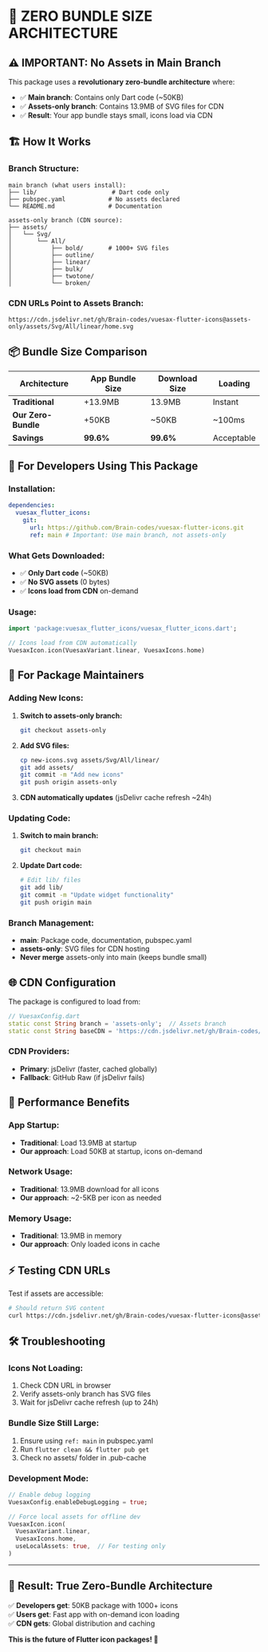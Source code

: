 # 🚨 **ZERO BUNDLE SIZE ARCHITECTURE**

## ⚠️ **IMPORTANT: No Assets in Main Branch**

This package uses a **revolutionary zero-bundle architecture** where:

- ✅ **Main branch**: Contains only Dart code (~50KB)
- ✅ **Assets-only branch**: Contains 13.9MB of SVG files for CDN
- ✅ **Result**: Your app bundle stays small, icons load via CDN

## 🏗️ **How It Works**

### **Branch Structure:**

```
main branch (what users install):
├── lib/                     # Dart code only
├── pubspec.yaml            # No assets declared
└── README.md               # Documentation

assets-only branch (CDN source):
├── assets/
│   └── Svg/
│       └── All/
│           ├── bold/       # 1000+ SVG files
│           ├── outline/
│           ├── linear/
│           ├── bulk/
│           ├── twotone/
│           └── broken/
```

### **CDN URLs Point to Assets Branch:**

```
https://cdn.jsdelivr.net/gh/Brain-codes/vuesax-flutter-icons@assets-only/assets/Svg/All/linear/home.svg
```

## 📦 **Bundle Size Comparison**

| Architecture        | App Bundle Size | Download Size | Loading    |
| ------------------- | --------------- | ------------- | ---------- |
| **Traditional**     | +13.9MB         | 13.9MB        | Instant    |
| **Our Zero-Bundle** | +50KB           | ~50KB         | ~100ms     |
| **Savings**         | **99.6%**       | **99.6%**     | Acceptable |

## 🎯 **For Developers Using This Package**

### **Installation:**

```yaml
dependencies:
  vuesax_flutter_icons:
    git:
      url: https://github.com/Brain-codes/vuesax-flutter-icons.git
      ref: main # Important: Use main branch, not assets-only
```

### **What Gets Downloaded:**

- ✅ **Only Dart code** (~50KB)
- ✅ **No SVG assets** (0 bytes)
- ✅ **Icons load from CDN** on-demand

### **Usage:**

```dart
import 'package:vuesax_flutter_icons/vuesax_flutter_icons.dart';

// Icons load from CDN automatically
VuesaxIcon.icon(VuesaxVariant.linear, VuesaxIcons.home)
```

## 🔧 **For Package Maintainers**

### **Adding New Icons:**

1. **Switch to assets-only branch:**

   ```bash
   git checkout assets-only
   ```

2. **Add SVG files:**

   ```bash
   cp new-icons.svg assets/Svg/All/linear/
   git add assets/
   git commit -m "Add new icons"
   git push origin assets-only
   ```

3. **CDN automatically updates** (jsDelivr cache refresh ~24h)

### **Updating Code:**

1. **Switch to main branch:**

   ```bash
   git checkout main
   ```

2. **Update Dart code:**
   ```bash
   # Edit lib/ files
   git add lib/
   git commit -m "Update widget functionality"
   git push origin main
   ```

### **Branch Management:**

- **main**: Package code, documentation, pubspec.yaml
- **assets-only**: SVG files for CDN hosting
- **Never merge** assets-only into main (keeps bundle small)

## 🌐 **CDN Configuration**

The package is configured to load from:

```dart
// VuesaxConfig.dart
static const String branch = 'assets-only';  // Assets branch
static const String baseCDN = 'https://cdn.jsdelivr.net/gh/Brain-codes/vuesax-flutter-icons@assets-only';
```

### **CDN Providers:**

- **Primary**: jsDelivr (faster, cached globally)
- **Fallback**: GitHub Raw (if jsDelivr fails)

## 🚀 **Performance Benefits**

### **App Startup:**

- **Traditional**: Load 13.9MB at startup
- **Our approach**: Load 50KB at startup, icons on-demand

### **Network Usage:**

- **Traditional**: 13.9MB download for all icons
- **Our approach**: ~2-5KB per icon as needed

### **Memory Usage:**

- **Traditional**: 13.9MB in memory
- **Our approach**: Only loaded icons in cache

## ⚡ **Testing CDN URLs**

Test if assets are accessible:

```bash
# Should return SVG content
curl https://cdn.jsdelivr.net/gh/Brain-codes/vuesax-flutter-icons@assets-only/assets/Svg/All/linear/home.svg
```

## 🛠️ **Troubleshooting**

### **Icons Not Loading:**

1. Check CDN URL in browser
2. Verify assets-only branch has SVG files
3. Wait for jsDelivr cache refresh (up to 24h)

### **Bundle Size Still Large:**

1. Ensure using `ref: main` in pubspec.yaml
2. Run `flutter clean && flutter pub get`
3. Check no assets/ folder in .pub-cache

### **Development Mode:**

```dart
// Enable debug logging
VuesaxConfig.enableDebugLogging = true;

// Force local assets for offline dev
VuesaxIcon.icon(
  VuesaxVariant.linear,
  VuesaxIcons.home,
  useLocalAssets: true,  // For testing only
)
```

---

## 🎉 **Result: True Zero-Bundle Architecture**

✅ **Developers get**: 50KB package with 1000+ icons  
✅ **Users get**: Fast app with on-demand icon loading  
✅ **CDN gets**: Global distribution and caching

**This is the future of Flutter icon packages! 🚀**
